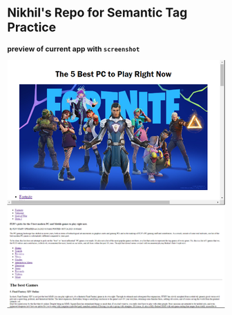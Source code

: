 # Nikhil's Repo for Semantic Tag Practice
### preview of current app with `screenshot`
![Image](new.PNG)
![Image2](fnew.PNG)